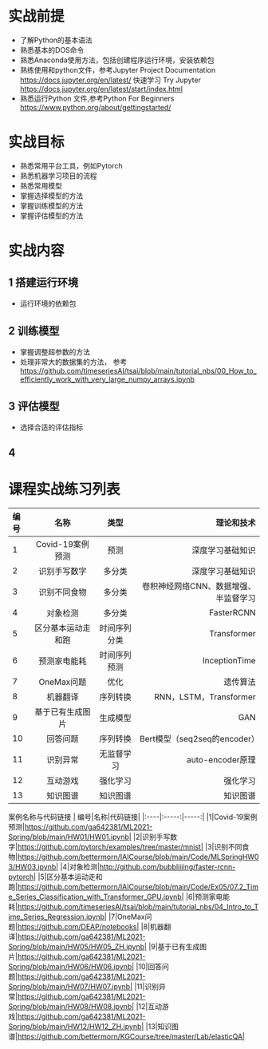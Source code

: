 # 实战前提
* 了解Python的基本语法
* 熟悉基本的DOS命令
* 熟悉Anaconda使用方法，包括创建程序运行环境，安装依赖包
* 熟练使用和python文件，参考Jupyter Project Documentation https://docs.jupyter.org/en/latest/ 快速学习 Try Jupyter https://docs.jupyter.org/en/latest/start/index.html  
* 熟悉运行Python 文件,参考Python For Beginners https://www.python.org/about/gettingstarted/
# 实战目标
* 熟悉常用平台工具，例如Pytorch
* 熟悉机器学习项目的流程
* 熟悉常用模型
* 掌握选择模型的方法
* 掌握训练模型的方法
* 掌握评估模型的方法

# 实战内容
## 1 搭建运行环境

* 运行环境的依赖包

## 2 训练模型
* 掌握调整超参数的方法
* 处理非常大的数据集的方法， 参考  https://github.com/timeseriesAI/tsai/blob/main/tutorial_nbs/00_How_to_efficiently_work_with_very_large_numpy_arrays.ipynb
## 3 评估模型
* 选择合适的评估指标
## 4 

# 课程实战练习列表
| 编号|名称|类型|理论和技术|
|:----|:-----:|:-----:|-----:|
|1|Covid-19案例预测|预测|深度学习基础知识|
|2|识别手写数字|多分类|深度学习基础知识|
|3|识别不同食物|多分类|卷积神经网络CNN、数据增强、半监督学习|
|4|对象检测|多分类|FasterRCNN|
|5|区分基本运动走和跑|时间序列分类|Transformer|
|6|预测家电能耗|时间序列预测|InceptionTime|
|7|OneMax问题|优化|遗传算法|
|8|机器翻译|序列转换|RNN，LSTM，Transformer|
|9|基于已有生成图片|生成模型|GAN|
|10|回答问题|序列转换|Bert模型（seq2seq的encoder）|
|11|识别异常|无监督学习|auto-encoder原理|
|12|互动游戏|强化学习|强化学习|
|13|知识图谱|知识图谱|知识图谱|

案例名称与代码链接
| 编号|名称|代码链接|
|:----|:-----:|-----:|
|1|Covid-19案例预测|https://github.com/ga642381/ML2021-Spring/blob/main/HW01/HW01.ipynb|
|2|识别手写数字|https://github.com/pytorch/examples/tree/master/mnist|
|3|识别不同食物|https://github.com/bettermorn/IAICourse/blob/main/Code/MLSpringHW03/HW03.ipynb|
|4|对象检测|http://github.com/bubbliiiing/faster-rcnn-pytorch|
|5|区分基本运动走和跑|https://github.com/bettermorn/IAICourse/blob/main/Code/Ex05/07.2_Time_Series_Classification_with_Transformer_GPU.ipynb|
|6|预测家电能耗|https://github.com/timeseriesAI/tsai/blob/main/tutorial_nbs/04_Intro_to_Time_Series_Regression.ipynb|
|7|OneMax问题|https://github.com/DEAP/notebooks|
|8|机器翻译|https://github.com/ga642381/ML2021-Spring/blob/main/HW05/HW05_ZH.ipynb|
|9|基于已有生成图片|https://github.com/ga642381/ML2021-Spring/blob/main/HW06/HW06.ipynb|
|10|回答问题|https://github.com/ga642381/ML2021-Spring/blob/main/HW07/HW07.ipynb|
|11|识别异常|https://github.com/ga642381/ML2021-Spring/blob/main/HW08/HW08.ipynb|
|12|互动游戏|https://github.com/ga642381/ML2021-Spring/blob/main/HW12/HW12_ZH.ipynb|
|13|知识图谱|https://github.com/bettermorn/KGCourse/tree/master/Lab/elasticQA|

